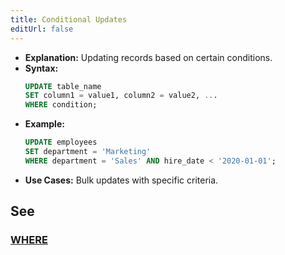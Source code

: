 ```yaml
---
title: Conditional Updates
editUrl: false
---
```


* **Explanation:** Updating records based on certain conditions.
* **Syntax:**
  ```sql
  UPDATE table_name
  SET column1 = value1, column2 = value2, ...
  WHERE condition;
  ```
* **Example:**
  ```sql
  UPDATE employees
  SET department = 'Marketing'
  WHERE department = 'Sales' AND hire_date < '2020-01-01';
  ```
* **Use Cases:** Bulk updates with specific criteria.

## See

### [WHERE](/notes/sql/keywords/where)

